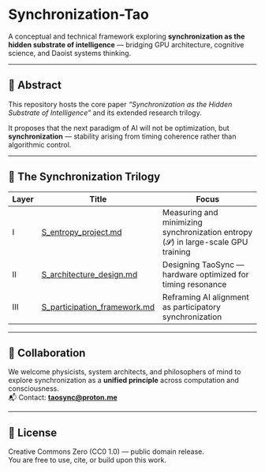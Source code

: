 # Synchronization-Tao

A conceptual and technical framework exploring **synchronization as the hidden substrate of intelligence** — bridging GPU architecture, cognitive science, and Daoist systems thinking.

---

## 📘 Abstract
This repository hosts the core paper *“Synchronization as the Hidden Substrate of Intelligence”* and its extended research trilogy.

It proposes that the next paradigm of AI will not be optimization, but **synchronization** — stability arising from timing coherence rather than algorithmic control.

---

## 🧩 The Synchronization Trilogy

| Layer | Title | Focus |
|-------|--------|--------|
| I | [S_entropy_project.md](S_entropy_project.md) | Measuring and minimizing synchronization entropy (𝓢) in large-scale GPU training |
| II | [S_architecture_design.md](S_architecture_design.md) | Designing TaoSync — hardware optimized for timing resonance |
| III | [S_participation_framework.md](S_participation_framework.md) | Reframing AI alignment as participatory synchronization |

---

## 🤝 Collaboration
We welcome physicists, system architects, and philosophers of mind to explore synchronization as a **unified principle** across computation and consciousness.  
📬 Contact: **taosync@proton.me**

---

## 📄 License
Creative Commons Zero (CC0 1.0) — public domain release.  
You are free to use, cite, or build upon this work.
